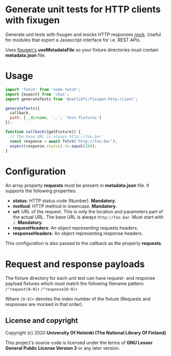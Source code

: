 # Generate unit tests for HTTP clients with fixugen

Generate unit tests with fixugen and mocks HTTP responses [nock](https://www.npmjs.com/package/nock). Useful for modules that export a Javascript interface for i.e. REST APIs.

Uses [fixugen's](https://www.npmjs.com/package/@natlibfi/fixugen) **useMetadataFile** so your fixture directories must contain **metadata.json** file.

# Usage
```js
import 'fetch' from 'node-fetch';
import {expect} from 'chai';
import generateTests from '@natlibfi/fixugen-http-client';

generateTests({
  callback,
  path: [__dirname, '..', 'test-fixtures']
});

function callback({getFixture}) {
  // The base URL is always http://foo.bar
  const response = await fetch('http://foo.bar');
  expect(response.status).to.equal(200);
}
```
# Configuration
An array property **requests** must be present in **metadata.json** file. It supports the following properties:
- **status**: HTTP status code (Number). **Mandatory**.
- **method**: HTTP method in lowercase. **Mandatory**.
- **url**: URL of the request. This is only the location and parameters part of the actual URL. The base URL is always `http://foo.bar`. Must start with `/`. **Mandatory**.
- **requestHeaders**: An object representing requests headers.
- **responseHeaders**: An object representing response headers.

This configuration is also passed to the callback as the property **requests**.

# Request and response payloads
The fixture directory for each unit test can have request- and response payload fixtures which must match the following filename pattern:
`/^request[0-9]+`
`/^response[0-9]+`

Where `[0-9]+` denotes the index number of the fixture (Requests and responses are mocked in that order).

## License and copyright

Copyright (c) 2020 **University Of Helsinki (The National Library Of Finland)**

This project's source code is licensed under the terms of **GNU Lesser General Public License Version 3** or any later version.